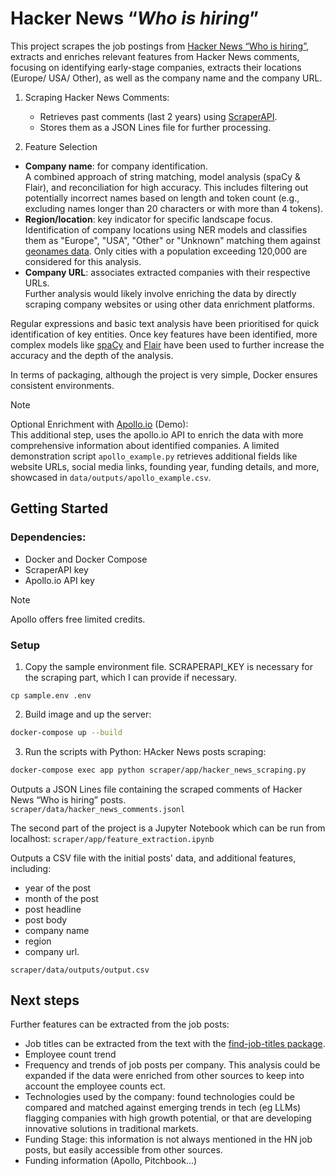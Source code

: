 # Hacker News “*Who is hiring*”

This project scrapes the job postings from [Hacker News “Who is hiring”](https://news.ycombinator.com/submitted?id=whoishiring), extracts and enriches relevant features from Hacker News comments, focusing on identifying early-stage companies, extracts their locations (Europe/ USA/ Other), as well as the company name and the company URL.

1. Scraping Hacker News Comments:

    - Retrieves past comments (last 2 years) using [ScraperAPI](https://www.scraperapi.com).
    - Stores them as a JSON Lines file for further processing.

2. Feature Selection

- **Company name**: for company identification. \
A combined approach of string matching, model analysis (spaCy & Flair), and reconciliation for high accuracy. This includes filtering out potentially incorrect names based on length and token count (e.g., excluding names longer than 20 characters or with more than 4 tokens).
- **Region/location**: key indicator for specific landscape focus.\
Identification of company locations using NER models and classifies them as "Europe", "USA", "Other" or "Unknown" matching them against [geonames data](https://public.opendatasoft.com/explore/dataset/geonames-all-cities-with-a-population-1000/). Only cities with a population exceeding 120,000 are considered for this analysis.
- **Company URL**: associates extracted companies with their respective URLs.\
Further analysis would likely involve enriching the data by directly scraping company websites or using other data enrichment platforms.


Regular expressions and basic text analysis have been prioritised for quick identification of key entities.
Once key features have been identified, more complex models like [spaCy](https://spacy.io/models/en#en_core_web_trf) and [Flair](https://flairnlp.github.io/) have been used to further increase the accuracy and the depth of the analysis.

In terms of packaging, although the project is very simple, Docker ensures consistent environments.

> [!NOTE]
> Optional Enrichment with [Apollo.io](https://www.apollo.io/) (Demo):\
This additional step, uses the apollo.io API to enrich the data with more comprehensive information about identified companies.
A limited demonstration script `apollo_example.py` retrieves additional fields like website URLs, social media links, founding year, funding details, and more, showcased in `data/outputs/apollo_example.csv`.

## Getting Started

### Dependencies:

- Docker and Docker Compose
- ScraperAPI key
- Apollo.io API key
> [!NOTE]
> Apollo offers free limited credits.


### Setup
1. Copy the sample environment file. SCRAPERAPI_KEY is necessary for the scraping part, which I can provide if necessary.
```
cp sample.env .env
```

2. Build image and up the server:
```bash
docker-compose up --build
```

3. Run the scripts with Python:
HAcker News posts scraping:
```bash
docker-compose exec app python scraper/app/hacker_news_scraping.py
```
Outputs a JSON Lines file containing the scraped comments of Hacker News “Who is hiring” posts.\
`scraper/data/hacker_news_comments.jsonl`

The second part of the project is a Jupyter Notebook which can be run from localhost:
`scraper/app/feature_extraction.ipynb`

Outputs a CSV file with the initial posts' data, and additional features, including:
- year of the post
- month of the post
- post headline
- post body
- company name
- region
- company url.

`scraper/data/outputs/output.csv`

## Next steps

Further features can be extracted from the job posts:
- Job titles can be extracted from the text with the [find-job-titles package](https://pypi.org/project/find-job-titles/).
- Employee count trend
- Frequency and trends of job posts per company. This analysis could be expanded if the data were enriched from other sources to keep into account the employee counts ect.
- Technologies used by the company: found technologies could be compared and matched against emerging trends in tech (eg LLMs) flagging companies with high growth potential, or that are developing innovative solutions in traditional markets.
- Funding Stage: this information is not always mentioned in the HN job posts, but easily accessible from other sources.
- Funding information (Apollo, Pitchbook...)
